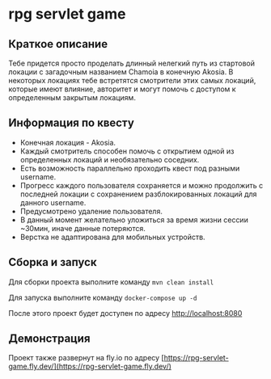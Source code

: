 # rpg servlet game

## Краткое описание

Тебе придется просто проделать длинный нелегкий путь из стартовой локации с загадочным названием Chamoia в конечную Akosia.
В некоторых локациях тебе встретятся смотрители этих самых локаций, которые имеют влияние, авторитет и могут помочь с доступом к определенным закрытым локациям.

## Информация по квесту

* Конечная локация - Akosia.
* Каждый смотритель способен помочь с открытием одной из определенных локаций и необязательно соседних.
* Есть возможность параллельно проходить квест под разными username.
* Прогресс каждого пользователя сохраняется и можно продолжить с последней локации с сохранением разблокированных локаций для данного username.
* Предусмотрено удаление пользователя.
* В данный момент желательно уложиться за время жизни сессии ~30мин, иначе данные потеряются.
* Верстка не адаптирована для мобильных устройств.

## Сборка и запуск

Для сборки проекта выполните команду `mvn clean install`

Для запуска выполните команду `docker-compose up -d`

После этого проект будет доступен по адресу [http://localhost:8080](http://localhost:8080)

## Демонстрация

Проект также развернут на fly.io по адресу [https://rpg-servlet-game.fly.dev/](https://rpg-servlet-game.fly.dev/)